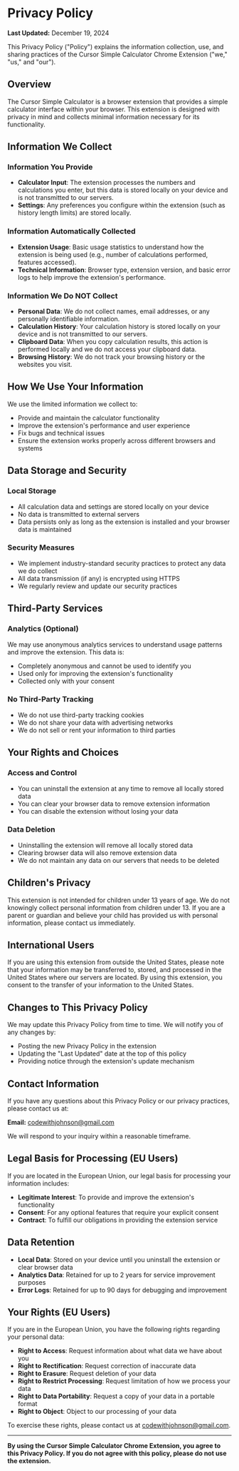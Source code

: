 # Privacy Policy

**Last Updated:** December 19, 2024

This Privacy Policy ("Policy") explains the information collection, use, and sharing practices of the Cursor Simple Calculator Chrome Extension ("we," "us," and "our").

## Overview

The Cursor Simple Calculator is a browser extension that provides a simple calculator interface within your browser. This extension is designed with privacy in mind and collects minimal information necessary for its functionality.

## Information We Collect

### Information You Provide
- **Calculator Input**: The extension processes the numbers and calculations you enter, but this data is stored locally on your device and is not transmitted to our servers.
- **Settings**: Any preferences you configure within the extension (such as history length limits) are stored locally.

### Information Automatically Collected
- **Extension Usage**: Basic usage statistics to understand how the extension is being used (e.g., number of calculations performed, features accessed).
- **Technical Information**: Browser type, extension version, and basic error logs to help improve the extension's performance.

### Information We Do NOT Collect
- **Personal Data**: We do not collect names, email addresses, or any personally identifiable information.
- **Calculation History**: Your calculation history is stored locally on your device and is not transmitted to our servers.
- **Clipboard Data**: When you copy calculation results, this action is performed locally and we do not access your clipboard data.
- **Browsing History**: We do not track your browsing history or the websites you visit.

## How We Use Your Information

We use the limited information we collect to:
- Provide and maintain the calculator functionality
- Improve the extension's performance and user experience
- Fix bugs and technical issues
- Ensure the extension works properly across different browsers and systems

## Data Storage and Security

### Local Storage
- All calculation data and settings are stored locally on your device
- No data is transmitted to external servers
- Data persists only as long as the extension is installed and your browser data is maintained

### Security Measures
- We implement industry-standard security practices to protect any data we do collect
- All data transmission (if any) is encrypted using HTTPS
- We regularly review and update our security practices

## Third-Party Services

### Analytics (Optional)
We may use anonymous analytics services to understand usage patterns and improve the extension. This data is:
- Completely anonymous and cannot be used to identify you
- Used only for improving the extension's functionality
- Collected only with your consent

### No Third-Party Tracking
- We do not use third-party tracking cookies
- We do not share your data with advertising networks
- We do not sell or rent your information to third parties

## Your Rights and Choices

### Access and Control
- You can uninstall the extension at any time to remove all locally stored data
- You can clear your browser data to remove extension information
- You can disable the extension without losing your data

### Data Deletion
- Uninstalling the extension will remove all locally stored data
- Clearing browser data will also remove extension data
- We do not maintain any data on our servers that needs to be deleted

## Children's Privacy

This extension is not intended for children under 13 years of age. We do not knowingly collect personal information from children under 13. If you are a parent or guardian and believe your child has provided us with personal information, please contact us immediately.

## International Users

If you are using this extension from outside the United States, please note that your information may be transferred to, stored, and processed in the United States where our servers are located. By using this extension, you consent to the transfer of your information to the United States.

## Changes to This Privacy Policy

We may update this Privacy Policy from time to time. We will notify you of any changes by:
- Posting the new Privacy Policy in the extension
- Updating the "Last Updated" date at the top of this policy
- Providing notice through the extension's update mechanism

## Contact Information

If you have any questions about this Privacy Policy or our privacy practices, please contact us at:

**Email:** codewithjohnson@gmail.com

We will respond to your inquiry within a reasonable timeframe.

## Legal Basis for Processing (EU Users)

If you are located in the European Union, our legal basis for processing your information includes:
- **Legitimate Interest**: To provide and improve the extension's functionality
- **Consent**: For any optional features that require your explicit consent
- **Contract**: To fulfill our obligations in providing the extension service

## Data Retention

- **Local Data**: Stored on your device until you uninstall the extension or clear browser data
- **Analytics Data**: Retained for up to 2 years for service improvement purposes
- **Error Logs**: Retained for up to 90 days for debugging and improvement

## Your Rights (EU Users)

If you are in the European Union, you have the following rights regarding your personal data:
- **Right to Access**: Request information about what data we have about you
- **Right to Rectification**: Request correction of inaccurate data
- **Right to Erasure**: Request deletion of your data
- **Right to Restrict Processing**: Request limitation of how we process your data
- **Right to Data Portability**: Request a copy of your data in a portable format
- **Right to Object**: Object to our processing of your data

To exercise these rights, please contact us at codewithjohnson@gmail.com.

---

**By using the Cursor Simple Calculator Chrome Extension, you agree to this Privacy Policy. If you do not agree with this policy, please do not use the extension.** 